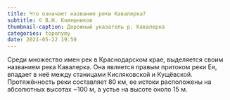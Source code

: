 ```yaml
---
title: Что означает название реки Кавалерка?
subtitle: © В.Н. Ковешников
thumbnail-caption: Дорожный указатель р. Кавалерка
categories: toponymy
date: 2021-05-22 19:50
---
```

Среди множество имен рек в Краснодарском крае, выделяется своим названием река Кавалерка. Она является правым притоком реки Ея, впадает в неё между станицами Кисляковской и Кущёвской. Протяжённость реки составляет 80 км, ее истоки расположены на абсолютных высотах ~100 м, а устье на высоте около 15 м.
